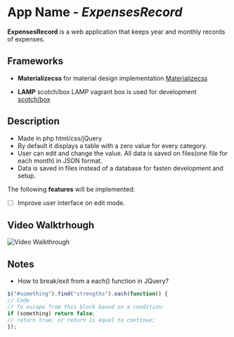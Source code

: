# App Name - *ExpensesRecord*

**ExpensesRecord** is a web application that keeps year and monthly records of
expenses.

## Frameworks
* **Materializecss** for material design implementation [Materializecss](https://materializecss.com/)

* **LAMP** scotch/box LAMP vagrant box is used for development [scotch/box](https://app.vagrantup.com/scotch/boxes/box)


## Description

* Made in php html/css/jQuery
* By default it displays a table with a zero value for every category.
* User can edit and change the value. All data is saved on files(one file for each month) in  JSON format.
* Data is saved in files instead of a database for fasten development and setup.


The following **features** will be implemented:

- [ ] Improve user interface on edit mode.


## Video Walktrhough

<img src='https://i.imgur.com/iAz5uEe.gif' title='video walkthrough' width='' alt='Video Walkthrough'/>

## Notes

- How to break/exit from a each() function in JQuery?
``` javascript
$("#something").find("strengths").each(function() {
// Code
// To escape from this block based on a condition:
if (something) return false;
// return true; or return is equal to continue;
});
```
